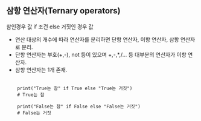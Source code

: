 ## 삼항 연산자(Ternary operators)
  참인경우 값 if 조건 else 거짓인 경우 값

* 연산 대상의 개수에 따라 연산자를 분리하면 단항 연산자, 이항 연산자, 삼항 연산자로 분리.   
* 단항 연산자는 부호(+,-), not 등이 있으며 +,-,*,/... 등 대부분의 연산자가 이항 연산자.    
* 삼항 연산자는 1개 존재.    
    
<pre>
  <code>
    print("True는 참" if True else "True는 거짓")
    # True는 참
    
    print("False는 참" if False else "False는 거짓")
    # False는 거짓
  </code>  
</pre>



